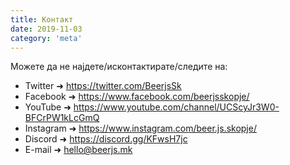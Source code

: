 ```yaml
---
title: Контакт
date: 2019-11-03
category: 'meta'
---
```


Можете да не најдете/исконтактирате/следите на:

- Twitter ➜ https://twitter.com/BeerjsSk
- Facebook ➜ https://www.facebook.com/beerjsskopje/
- YouTube ➜ https://www.youtube.com/channel/UCScyJr3W0-BFCrPW1kLcGmQ
- Instagram ➜ https://www.instagram.com/beer.js.skopje/
- Discord ➜ https://discord.gg/KFwsH7jc
- E-mail ➜ <a href="mailto:hello@beerjs.mk">hello@beerjs.mk</a>

